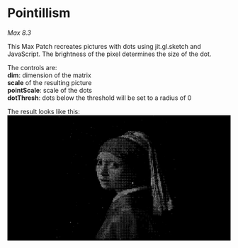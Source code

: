 # Pointillism

*Max 8.3*

This Max Patch recreates pictures with dots using jit.gl.sketch and JavaScript. The brightness of the pixel determines the size of the dot.

The controls are:<br/>
**dim**: dimension of the matrix<br/>
**scale** of the resulting picture<br/>
**pointScale**: scale of the dots<br/>
**dotThresh**: dots below the threshold will be set to a radius of 0<br/>

The result looks like this:<br/>
![Resulting image](/picture/Pointillism.png)

